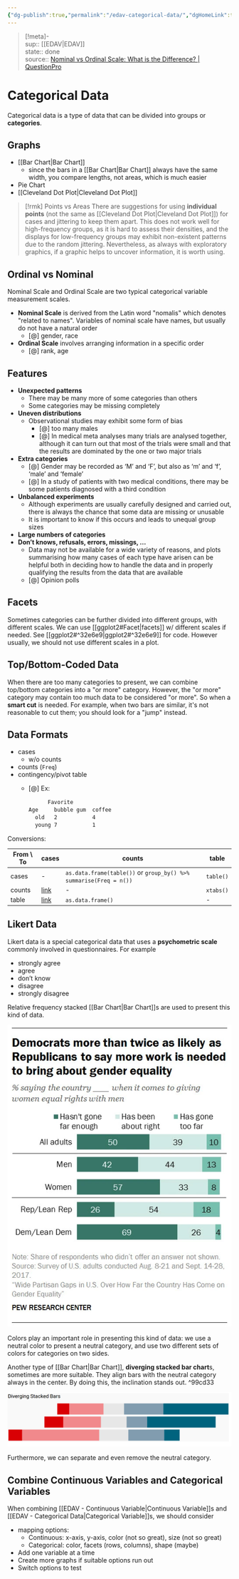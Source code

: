 ```yaml
---
{"dg-publish":true,"permalink":"/edav-categorical-data/","dgHomeLink":true,"dgPassFrontmatter":false,"dgShowBacklinks":true,"dgShowLocalGraph":true,"dgShowInlineTitle":true}
---
```


> [!meta]-  
sup:: [[EDAV|EDAV]]  
state:: done  
source:: [Nominal vs Ordinal Scale: What is the Difference? | QuestionPro](https://www.questionpro.com/blog/nominal-vs-ordinal-scale/)

# Categorical Data

Categorical data is a type of data that can be divided into groups or **categories**.

## Graphs

- [[Bar Chart|Bar Chart]]
    - since the bars in a [[Bar Chart|Bar Chart]] always have the same width, you compare lengths, not areas, which is much easier
- Pie Chart
- [[Cleveland Dot Plot|Cleveland Dot Plot]]

> [!rmk] Points vs Areas
> There are suggestions for using **individual points** (not the same as [[Cleveland Dot Plot|Cleveland Dot Plot]]) for cases and jittering to keep them apart. This does not work well for high-frequency groups, as it is hard to assess their densities, and the displays for low-frequency groups may exhibit non-existent patterns due to the random jittering.
> Nevertheless, as always with exploratory graphics, if a graphic helps to uncover information, it is worth using.

## Ordinal vs Nominal

Nominal Scale and Ordinal Scale are two typical categorical variable measurement scales.

- **Nominal Scale** is derived from the Latin word "nomalis" which denotes "related to names". Variables of nominal scale have names, but usually do not have a natural order
    - [@] gender, race
- **Ordinal Scale** involves arranging information in a specific order
    - [@] rank, age

## Features

- **Unexpected patterns**
    - There may be many more of some categories than others
    - Some categories may be missing completely
- **Uneven distributions**
    - Observational studies may exhibit some form of bias
        - [@] too many males
        - [@] In medical meta analyses many trials are analysed together, although it can turn out that most of the trials were small and that the results are dominated by the one or two major trials
- **Extra categories**
    - [@] Gender may be recorded as ‘M’ and ‘F’, but also as ‘m’ and ‘f’, ‘male’ and ‘female’
    - [@] In a study of patients with two medical conditions, there may be some patients diagnosed with a third condition
- **Unbalanced experiments**
    - Although experiments are usually carefully designed and carried out, there is always the chance that some data are missing or unusable
    - It is important to know if this occurs and leads to unequal group sizes
- **Large numbers of categories**
- **Don’t knows, refusals, errors, missings, ...**
    - Data may not be available for a wide variety of reasons, and plots summarising how many cases of each type have arisen can be helpful both in deciding how to handle the data and in properly qualifying the results from the data that are available
    - [@] Opinion polls

## Facets

Sometimes categories can be further divided into different groups, with different scales. We can use [[ggplot2#Facet|facets]] w/ different scales if needed. See [[ggplot2#^32e6e9|ggplot2#^32e6e9]] for code. However usually, we should not use different scales in a plot.

## Top/Bottom-Coded Data

When there are too many categories to present, we can combine top/bottom categories into a "or more" category. However, the "or more" category may contain too much data to be considered "or more". So when a **smart cut** is needed. For example, when two bars are similar, it's not reasonable to cut them; you should look for a "jump" instead.

## Data Formats

- cases
    - w/o counts
- counts (`Freq`)
- contingency/pivot table
    - [@] Ex:
        
        ```txt
              Favorite
        Age     bubble gum  coffee
          old   2           4 
          young 7           1
        ```
        

Conversions:

| From \\ To | cases | counts                                                             | table     |
| ---------- | ----- | ------------------------------------------------------------------ | --------- |
| cases      | -     | `as.data.frame(table())` or `group_by() %>% summarise(Freq = n())` | `table()` |
| counts     | [link]   | -                                                                  | `xtabs()` |
| table      | [link]   | `as.data.frame()`                                                  | -         |

[link]: http://www.cookbook-r.com/Manipulating_data/Converting_between_data_frames_and_contingency_tables/#counts-to-contingency-table

## Likert Data

Likert data is a special categorical data that uses a **psychometric scale** commonly involved in questionnaires. For example

- strongly agree
- agree
- don’t know
- disagree
- strongly disagree

Relative frequency stacked [[Bar Chart|Bar Chart]]s are used to present this kind of data.

![](https://raw.githubusercontent.com/zcysxy/Figurebed/master/img/20221013225221.png)

Colors play an important role in presenting this kind of data: we use a neutral color to present a neutral category, and use two different sets of colors for categories on two sides.

Another type of [[Bar Chart|Bar Chart]], **diverging stacked bar chart**s, sometimes are more suitable. They align bars with the neutral category always in the center. By doing this, the inclination stands out. ^99cd33

![](https://raw.githubusercontent.com/zcysxy/Figurebed/master/img/20221013225854.png)

Furthermore, we can separate and even remove the neutral category.

## Combine Continuous Variables and Categorical Variables

When combining [[EDAV - Continuous Variable|Continuous Variable]]s and [[EDAV - Categorical Data|Categorical Variable]]s, we should consider

- mapping options:
    - Continuous: x-axis, y-axis, color (not so great), size (not so great)
    - Categorical: color, facets (rows, columns), shape (maybe)
- Add one variable at a time
- Create more graphs if suitable options run out
- Switch options to test
